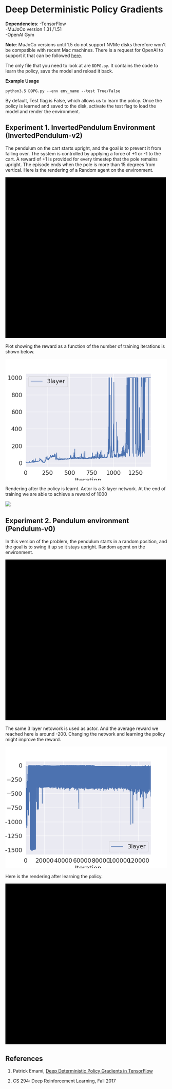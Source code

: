 # Deep Deterministic Policy Gradients

**Dependencies**:
-TensorFlow   
-MuJoCo version 1.31 /1.51  
-OpenAI Gym  


**Note**: MuJoCo versions until 1.5 do not support NVMe disks therefore won't be compatible with recent Mac machines.
There is a request for OpenAI to support it that can be followed [here](https://github.com/openai/gym/issues/638).

The only file that you need to look at are `DDPG.py`. It contains the code to learn the policy, save the model and reload it back.

**Example Usage**
```
python3.5 DDPG.py --env env_name --test True/False

```
By default, Test flag is False, which allows us to learn the policy.
Once the policy is learned and saved to the disk, activate the test flag to load the model and render the environment.




## Experiment 1. InvertedPendulum Environment (InvertedPendulum-v2)

The pendulum on the cart starts upright, and the goal is to prevent it from falling over. The system is controlled by applying a force of +1 or -1 to the cart. A reward of +1 is provided for every timestep that the pole remains upright. The episode ends when the pole is more than 15 degrees from vertical. Here is the rendering of a Random agent on the environment.

![](Images/InvertedPendulum_gym_before.gif)

Plot showing the reward as a function of the number of training iterations is shown below.

![](Images/Inverted_pendulum.png)

Rendering after the policy is learnt. Actor is a 3-layer network. At the end of training we are able to achieve a reward of 1000

![](Images/InvertedPendulum_gym_after.gif)


## Experiment 2. Pendulum environment (Pendulum-v0)

In this version of the problem, the pendulum starts in a random position, and the goal is to swing it up so it stays upright.
Random agemt on the environment.

![](Images/pendulum_gym_before.gif)

The same 3 layer netowork is used as actor. And the average reward we reached here is around -200. Changing the network and learning the policy might improve the reward.

![](Images/pendulum.png)

Here is the rendering after learning the policy.

![](Images/pendulum_gym_after.gif)


## References

1. Patrick Emami, [Deep Deterministic Policy Gradients in TensorFlow](https://pemami4911.github.io/blog/2016/08/21/ddpg-rl.html)

3. CS 294: Deep Reinforcement Learning, Fall 2017

